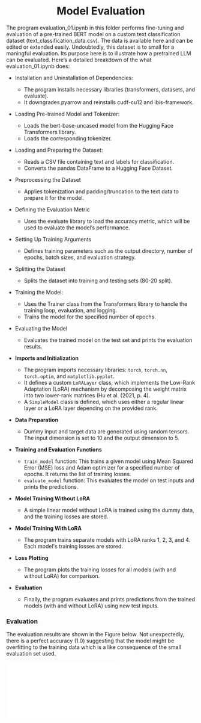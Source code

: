 <h1 align="center">Model Evaluation</h1>

The program evaluation_01.ipynb in this folder performs fine-tuning and evaluation of a pre-trained BERT model on a custom text classification dataset (text_classification_data.csv). 
The data is available here and can be edited or extended easily. Undoubtedly, this dataset is to small for a maningful evaluation. Its purpose here is to illustrate how a pretrained LLM can be evaluated. Here’s a detailed breakdown of the what evaluation_01.ipynb does:

* Installation and Uninstallation of Dependencies:
  + The program installs necessary libraries (transformers, datasets, and evaluate).
  + It downgrades pyarrow and reinstalls cudf-cu12 and ibis-framework.

* Loading Pre-trained Model and Tokenizer:
  + Loads the bert-base-uncased model from the Hugging Face Transformers library.
  + Loads the corresponding tokenizer.

* Loading and Preparing the Dataset:
  + Reads a CSV file containing text and labels for classification.
  + Converts the pandas DataFrame to a Hugging Face Dataset.

* Preprocessing the Dataset
  + Applies tokenization and padding/truncation to the text data to prepare it for the model.

* Defining the Evaluation Metric
  + Uses the evaluate library to load the accuracy metric, which will be used to evaluate the model’s performance.

* Setting Up Training Arguments
  + Defines training parameters such as the output directory, number of epochs, batch sizes, and evaluation strategy.

* Splitting the Dataset
  + Splits the dataset into training and testing sets (80-20 split).

* Training the Model:
  + Uses the Trainer class from the Transformers library to handle the training loop, evaluation, and logging.
  + Trains the model for the specified number of epochs.

* Evaluating the Model
  + Evaluates the trained model on the test set and prints the evaluation results.





- **Imports and Initialization**
  - The program imports necessary libraries: `torch`, `torch.nn`, `torch.optim`, and `matplotlib.pyplot`.
  - It defines a custom `LoRALayer` class, which implements the Low-Rank Adaptation (LoRA) mechanism by decomposing the weight matrix into two lower-rank matrices (Hu et al. (2021, p. 4).
  - A `SimpleModel` class is defined, which uses either a regular linear layer or a LoRA layer depending on the provided rank.

- **Data Preparation**
  - Dummy input and target data are generated using random tensors. The input dimension is set to 10 and the output dimension to 5.

- **Training and Evaluation Functions**
  - `train_model` function: This trains a given model using Mean Squared Error (MSE) loss and Adam optimizer for a specified number of epochs.
    It returns the list of training losses.
  - `evaluate_model` function: This evaluates the model on test inputs and prints the predictions.

- **Model Training Without LoRA**
  - A simple linear model without LoRA is trained using the dummy data, and the training losses are stored.

- **Model Training With LoRA**
  - The program trains separate models with LoRA ranks 1, 2, 3, and 4. Each model's training losses are stored.

- **Loss Plotting**
  - The program plots the training losses for all models (with and without LoRA) for comparison.

- **Evaluation**
  - Finally, the program evaluates and prints predictions from the trained models (with and without LoRA) using new test inputs.



### Evaluation
The evaluation results are shown in the Figure below. 
Not unexpectedly, there is a perfect accuracy (1.0) suggesting that the model might be overfitting to the training data which is a like consequence of the small evaluation set used. 

![Chart generated by evaluation_01.ipynb](./evaluation_result_01.pdf)




